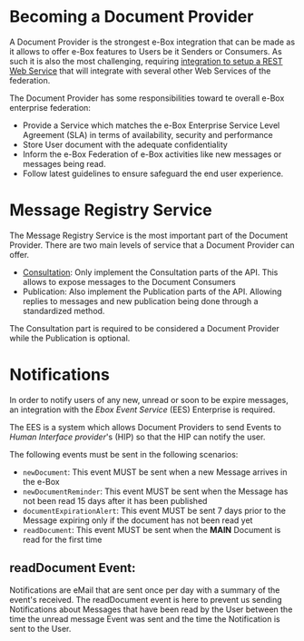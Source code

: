# Becoming a Document Provider

A Document Provider is the strongest e-Box integration that can be made as it allows to offer e-Box features to Users be it Senders or Consumers. As such it is also the most challenging, requiring [integration to setup a REST Web Service](../openapi/ebox-rest-2.1.yaml) that will integrate with several other Web Services of the federation.

The Document Provider has some responsibilities toward te overall e-Box enterprise federation:

- Provide a Service which matches the e-Box Enterprise Service Level Agreement (SLA) in terms of availability, security and performance
- Store User document with the adequate confidentiality
- Inform the e-Box Federation of e-Box activities like new messages or messages being read.
- Follow latest guidelines to ensure safeguard the end user experience. 

# Message Registry Service

The Message Registry Service is the most important part of the Document Provider. There are two main levels of service that a Document Provider can offer.

- [Consultation](consultation_profile.md): Only implement the Consultation parts of the API. This allows to expose messages to the Document Consumers
- Publication: Also implement the Publication parts of the API. Allowing replies to messages and new publication being done through a standardized method.

The Consultation part is required to be considered a Document Provider while the Publication is optional.

# Notifications

In order to notify users of any new, unread or soon to be expire messages, an integration with the *Ebox Event Service* (EES) Enterprise is required.

The EES  is a system which allows Document Providers to send Events to *Human Interface provider*'s (HIP) so that the HIP can notify the user. 

The following events must be sent in the following scenarios:

- ``newDocument``: This event MUST be sent when a new Message arrives in the e-Box
- ``newDocumentReminder``: This event MUST be sent when the Message has not been read 15 days after it has been published
- ``documentExpirationAlert``: This event MUST be sent 7 days prior to the Message expiring only if the document has not been read yet
- ``readDocument``: This event MUST be sent when the **MAIN** Document is read for the first time

## readDocument Event:

Notifications are eMail that are sent once per day with a summary of the event's received. The readDocument event is here
to prevent us sending Notifications about Messages that have been read by the User between the time the unread message 
Event was sent and the time the Notification is sent to the User.